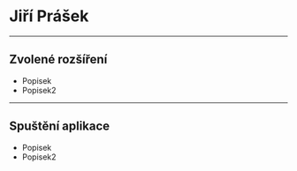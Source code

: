 # Jiří Prášek
---
## Zvolené rozšíření
- Popisek
- Popisek2
---
## Spuštění aplikace

- Popisek
- Popisek2